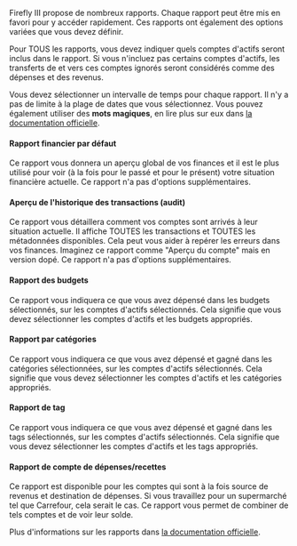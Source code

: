 Firefly III propose de nombreux rapports. Chaque rapport peut être mis en favori pour y accéder rapidement. Ces rapports ont également des options variées que vous devez définir.

Pour TOUS les rapports, vous devez indiquer quels comptes d'actifs seront inclus dans le rapport. Si vous n'incluez pas certains comptes d'actifs, les transferts de et vers ces comptes ignorés seront considérés comme des dépenses et des revenus.

Vous devez sélectionner un intervalle de temps pour chaque rapport. Il n'y a pas de limite à la plage de dates que vous sélectionnez. Vous pouvez également utiliser des **mots magiques**, en lire plus sur eux dans [la documentation officielle](https://firefly-iii.readthedocs.io/en/latest/advanced/reports.html).

#### Rapport financier par défaut

Ce rapport vous donnera un aperçu global de vos finances et il est le plus utilisé pour voir (à la fois pour le passé et pour le présent) votre situation financière actuelle. Ce rapport n'a pas d'options supplémentaires.

#### Aperçu de l'historique des transactions (audit)

Ce rapport vous détaillera comment vos comptes sont arrivés à leur situation actuelle. Il affiche TOUTES les transactions et TOUTES les métadonnées disponibles. Cela peut vous aider à repérer les erreurs dans vos finances. Imaginez ce rapport comme "Aperçu du compte" mais en version dopé. Ce rapport n'a pas d'options supplémentaires.

#### Rapport des budgets

Ce rapport vous indiquera ce que vous avez dépensé dans les budgets sélectionnés, sur les comptes d'actifs sélectionnés. Cela signifie que vous devez sélectionner les comptes d'actifs et les budgets appropriés.

#### Rapport par catégories

Ce rapport vous indiquera ce que vous avez dépensé et gagné dans les catégories sélectionnées, sur les comptes d'actifs sélectionnés. Cela signifie que vous devez sélectionner les comptes d'actifs et les catégories appropriés.

#### Rapport de tag

Ce rapport vous indiquera ce que vous avez dépensé et gagné dans les tags sélectionnés, sur les comptes d'actifs sélectionnés. Cela signifie que vous devez sélectionner les comptes d'actifs et les tags appropriés.

#### Rapport de compte de dépenses/recettes

Ce rapport est disponible pour les comptes qui sont à la fois source de revenus et destination de dépenses. Si vous travaillez pour un supermarché tel que Carrefour, cela serait le cas. Ce rapport vous permet de combiner de tels comptes et de voir leur solde.

Plus d'informations sur les rapports dans [la documentation officielle](https://firefly-iii.readthedocs.io/en/latest/advanced/reports.html).